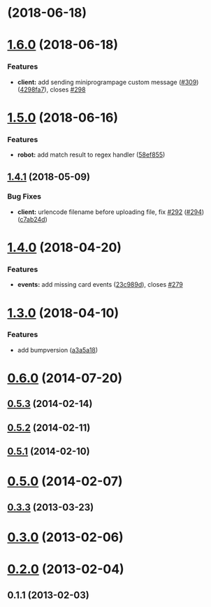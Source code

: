 <a name=""></a>
# [](https://github.com/whtsky/WeRoBot/compare/v1.6.0...v) (2018-06-18)



<a name="1.6.0"></a>
# [1.6.0](https://github.com/whtsky/WeRoBot/compare/v1.5.0...v1.6.0) (2018-06-18)


### Features

* **client:** add sending miniprogrampage custom message ([#309](https://github.com/whtsky/WeRoBot/issues/309)) ([4298fa7](https://github.com/whtsky/WeRoBot/commit/4298fa7)), closes [#298](https://github.com/whtsky/WeRoBot/issues/298)



<a name="1.5.0"></a>
# [1.5.0](https://github.com/whtsky/WeRoBot/compare/v1.4.1...v1.5.0) (2018-06-16)


### Features

* **robot:** add match result to regex handler ([58ef855](https://github.com/whtsky/WeRoBot/commit/58ef855))



<a name="1.4.1"></a>
## [1.4.1](https://github.com/whtsky/WeRoBot/compare/v1.4.0...v1.4.1) (2018-05-09)


### Bug Fixes

* **client:** urlencode filename before uploading file, fix [#292](https://github.com/whtsky/WeRoBot/issues/292) ([#294](https://github.com/whtsky/WeRoBot/issues/294)) ([c7ab24d](https://github.com/whtsky/WeRoBot/commit/c7ab24d))



<a name="1.4.0"></a>
# [1.4.0](https://github.com/whtsky/WeRoBot/compare/v1.3.0...v1.4.0) (2018-04-20)


### Features

* **events:** add missing card events ([23c989d](https://github.com/whtsky/WeRoBot/commit/23c989d)), closes [#279](https://github.com/whtsky/WeRoBot/issues/279)



<a name="1.3.0"></a>
# [1.3.0](https://github.com/whtsky/WeRoBot/compare/v1.2.0...v1.3.0) (2018-04-10)


### Features

* add bumpversion ([a3a5a18](https://github.com/whtsky/WeRoBot/commit/a3a5a18))



<a name="0.6.0"></a>
# [0.6.0](https://github.com/whtsky/WeRoBot/compare/v0.5.3...v0.6.0) (2014-07-20)



<a name="0.5.3"></a>
## [0.5.3](https://github.com/whtsky/WeRoBot/compare/v0.5.2...v0.5.3) (2014-02-14)



<a name="0.5.2"></a>
## [0.5.2](https://github.com/whtsky/WeRoBot/compare/v0.5.1...v0.5.2) (2014-02-11)



<a name="0.5.1"></a>
## [0.5.1](https://github.com/whtsky/WeRoBot/compare/v0.5.0...v0.5.1) (2014-02-10)



<a name="0.5.0"></a>
# [0.5.0](https://github.com/whtsky/WeRoBot/compare/v0.4.1...v0.5.0) (2014-02-07)



<a name="0.3.3"></a>
## [0.3.3](https://github.com/whtsky/WeRoBot/compare/v0.3.2...v0.3.3) (2013-03-23)



<a name="0.3.0"></a>
# [0.3.0](https://github.com/whtsky/WeRoBot/compare/v0.2.0...v0.3.0) (2013-02-06)



<a name="0.2.0"></a>
# [0.2.0](https://github.com/whtsky/WeRoBot/compare/v0.1.1...v0.2.0) (2013-02-04)



<a name="0.1.1"></a>
## 0.1.1 (2013-02-03)



